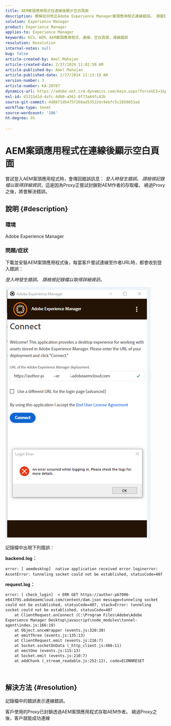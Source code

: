 ```yaml
---
title: AEM案頭應用程式在連線後顯示空白頁面
description: 瞭解如何修正Adobe Experience Manager案頭應用程式連線錯誤。 請嘗試略過Proxy。
solution: Experience Manager
product: Experience Manager
applies-to: Experience Manager
keywords: KCS、AEM、AEM案頭應用程式、連線、空白頁面、連線錯誤
resolution: Resolution
internal-notes: null
bug: false
article-created-by: Amol Mahajan
article-created-date: 2/27/2024 11:02:50 AM
article-published-by: Amol Mahajan
article-published-date: 2/27/2024 11:13:18 AM
version-number: 3
article-number: KA-20787
dynamics-url: https://adobe-ent.crm.dynamics.com/main.aspx?forceUCI=1&pagetype=entityrecord&etn=knowledgearticle&id=829e44b9-5fd5-ee11-9079-6045bd006268
exl-id: d1315d1d-4afc-4db0-a561-8f73a64fc42b
source-git-commit: 4d8871db475f268ad53522dc9ebfc5c2850853ad
workflow-type: tm+mt
source-wordcount: '186'
ht-degree: 4%

---
```


# AEM案頭應用程式在連線後顯示空白頁面


嘗試登入AEM案頭應用程式時，會傳回錯誤訊息： *登入時發生錯誤。 請檢視記錄檔以取得詳細資訊*，這是因為Proxy正嘗試封鎖對AEM作者的存取權。 繞過Proxy之後，將會解決錯誤。

## 說明 {#description}


### <b>環境</b>

Adobe Experience Manager



### <b>問題/症狀</b>

下載並安裝AEM案頭應用程式後，每當客戶嘗試連線至作者URL時，都會收到登入錯誤：

*登入時發生錯誤。 請檢視記錄檔以取得詳細資訊。*

![](assets/___839e44b9-5fd5-ee11-9079-6045bd006268___.png)

記錄檔中出現下列錯誤：

<b>backend.log：</b>

`error: [ aemdesktop]  native application received error loginerror: AssetError: tunneling socket could not be established, statusCode=407`

<b>request.log：</b>




```
error: [ check_login]  < ERR GET https://author-p67006-e643795.adobeaemcloud.com/content/dam.json message=tunneling socket could not be established, statusCode=407, stack=Error: tunneling socket could not be established, statusCode=407
    at ClientRequest.onConnect (C:\Program Files\Adobe\Adobe Experience Manager Desktop\javascript\node_modules\tunnel-agent\index.js:166:19)
    at Object.onceWrapper (events.js:320:30)
    at emitThree (events.js:135:13)
    at ClientRequest.emit (events.js:216:7)
    at Socket.socketOnData (_http_client.js:486:11)
    at emitOne (events.js:115:13)
    at Socket.emit (events.js:210:7)
    at addChunk (_stream_readable.js:252:12), code=ECONNRESET
```


<br>

## 解決方法 {#resolution}


記錄檔中的錯誤表示連線錯誤。

客戶使用的Proxy已封鎖透過AEM案頭應用程式存取AEM作者。 繞過Proxy之後，客戶就能成功連線
